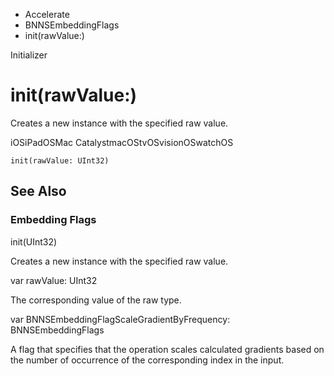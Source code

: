 

- Accelerate
- BNNSEmbeddingFlags
-  init(rawValue:) 

Initializer

# init(rawValue:)

Creates a new instance with the specified raw value.

iOSiPadOSMac CatalystmacOStvOSvisionOSwatchOS

``` source
init(rawValue: UInt32)
```

## See Also

### Embedding Flags

init(UInt32)

Creates a new instance with the specified raw value.

var rawValue: UInt32

The corresponding value of the raw type.

var BNNSEmbeddingFlagScaleGradientByFrequency: BNNSEmbeddingFlags

A flag that specifies that the operation scales calculated gradients based on the number of occurrence of the corresponding index in the input.

